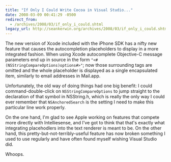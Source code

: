 ```yaml
---
title: "If Only I Could Write Cocoa in Visual Studio..."
date: 2008-03-09 00:41:29 -0500
redirect_from:
  - /archives/2008/03/if_only_i_could.shtml
legacy_url: http://seankerwin.org/archives/2008/03/if_only_i_could.shtml
---
```

The new version of Xcode included with the iPhone SDK has a nifty new feature that causes the autocompletion placeholders to display in a more integrated fashion. When using Xcode autocomplete Objective-C message parameters end up in source in the form `"<#(NSStringCompareOptions)options#>"`; now those surrounding tags are omitted and the whole placeholder is displayed as a single encapsulated item, similarly to email addresses in Mail.app.  

Unfortunately, the old way of doing things had one big benefit: I could command-double-click on `NSStringCompareOptions` to jump straight to the declaration of that symbol in NSString.h, which is really the only way I could ever remember that `NSAnchoredSearch` is the setting I need to make this particular line work properly.  

On the one hand, I'm glad to see Apple working on features that compete more directly with Intelliesense, and I've got to think that that's exactly what integrating placehodlers into the text renderer is meant to be. On the other hand, this pretty-but-not-terribly-useful feature has now broken something I used to use regularly and have often found myself wishing Visual Studio did.  

Whoops.
